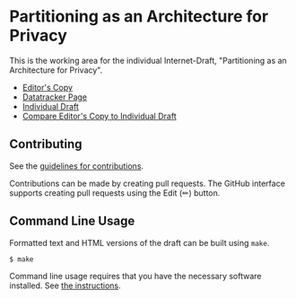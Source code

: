 # Partitioning as an Architecture for Privacy

This is the working area for the individual Internet-Draft, "Partitioning as an Architecture for Privacy".

* [Editor's Copy](https://intarchboard.github.io/draft-obliviousness/#go.draft-kpw-iab-privacy-partitioning.html)
* [Datatracker Page](https://datatracker.ietf.org/doc/draft-kpw-iab-privacy-partitioning)
* [Individual Draft](https://datatracker.ietf.org/doc/html/draft-kpw-iab-privacy-partitioning)
* [Compare Editor's Copy to Individual Draft](https://intarchboard.github.io/draft-obliviousness/#go.draft-kpw-iab-privacy-partitioning.diff)


## Contributing

See the
[guidelines for contributions](https://github.com/intarchboard/draft-obliviousness/blob//CONTRIBUTING.md).

Contributions can be made by creating pull requests.
The GitHub interface supports creating pull requests using the Edit (✏) button.


## Command Line Usage

Formatted text and HTML versions of the draft can be built using `make`.

```sh
$ make
```

Command line usage requires that you have the necessary software installed.  See
[the instructions](https://github.com/martinthomson/i-d-template/blob/main/doc/SETUP.md).

